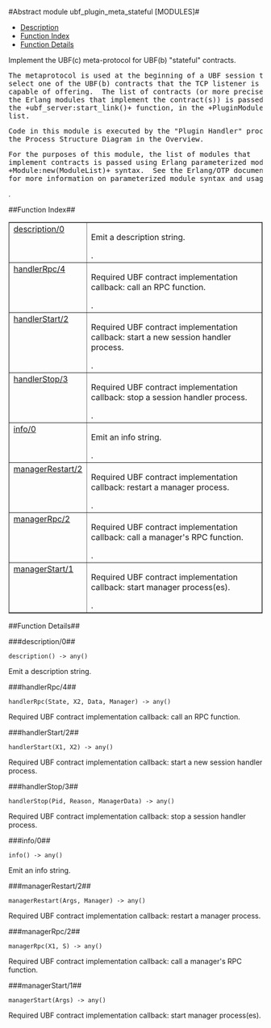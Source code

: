 

#Abstract module ubf_plugin_meta_stateful [MODULES]#
* [Description](#description)
* [Function Index](#index)
* [Function Details](#functions)


<p>Implement the UBF(c) meta-protocol for UBF(b) "stateful"
contracts.</p>


<pre><tt>The metaprotocol is used at the beginning of a UBF session to
select one of the UBF(b) contracts that the TCP listener is
capable of offering.  The list of contracts (or more precisely,
the Erlang modules that implement the contract(s)) is passed via
the +ubf_server:start_link()+ function, in the +PluginModule+
list.</tt></pre>



<pre><tt>Code in this module is executed by the "Plugin Handler" process in
the Process Structure Diagram in the Overview.</tt></pre>



<pre><tt>For the purposes of this module, the list of modules that
implement contracts is passed using Erlang parameterized module
+Module:new(ModuleList)+ syntax.  See the Erlang/OTP documentation
for more information on parameterized module syntax and usage.</tt></pre>
.

<a name="index"></a>

##Function Index##


<table width="100%" border="1" cellspacing="0" cellpadding="2" summary="function index"><tr><td valign="top"><a href="#description-0">description/0</a></td><td><p>Emit a description string.</p>.</td></tr><tr><td valign="top"><a href="#handlerRpc-4">handlerRpc/4</a></td><td><p>Required UBF contract implementation callback: call an RPC function.</p>.</td></tr><tr><td valign="top"><a href="#handlerStart-2">handlerStart/2</a></td><td><p>Required UBF contract implementation callback: start a new session
handler process.</p>.</td></tr><tr><td valign="top"><a href="#handlerStop-3">handlerStop/3</a></td><td><p>Required UBF contract implementation callback: stop a session
handler process.</p>.</td></tr><tr><td valign="top"><a href="#info-0">info/0</a></td><td><p>Emit an info string.</p>.</td></tr><tr><td valign="top"><a href="#managerRestart-2">managerRestart/2</a></td><td><p>Required UBF contract implementation callback: restart a manager
process.</p>.</td></tr><tr><td valign="top"><a href="#managerRpc-2">managerRpc/2</a></td><td><p>Required UBF contract implementation callback: call a manager's RPC
function.</p>.</td></tr><tr><td valign="top"><a href="#managerStart-1">managerStart/1</a></td><td><p>Required UBF contract implementation callback: start manager
process(es).</p>.</td></tr></table>


<a name="functions"></a>

##Function Details##

<a name="description-0"></a>

###description/0##


`description() -> any()`

<p>Emit a description string.</p>
<a name="handlerRpc-4"></a>

###handlerRpc/4##


`handlerRpc(State, X2, Data, Manager) -> any()`

<p>Required UBF contract implementation callback: call an RPC function.</p>
<a name="handlerStart-2"></a>

###handlerStart/2##


`handlerStart(X1, X2) -> any()`

<p>Required UBF contract implementation callback: start a new session
handler process.</p>
<a name="handlerStop-3"></a>

###handlerStop/3##


`handlerStop(Pid, Reason, ManagerData) -> any()`

<p>Required UBF contract implementation callback: stop a session
handler process.</p>
<a name="info-0"></a>

###info/0##


`info() -> any()`

<p>Emit an info string.</p>
<a name="managerRestart-2"></a>

###managerRestart/2##


`managerRestart(Args, Manager) -> any()`

<p>Required UBF contract implementation callback: restart a manager
process.</p>
<a name="managerRpc-2"></a>

###managerRpc/2##


`managerRpc(X1, S) -> any()`

<p>Required UBF contract implementation callback: call a manager's RPC
function.</p>
<a name="managerStart-1"></a>

###managerStart/1##


`managerStart(Args) -> any()`

<p>Required UBF contract implementation callback: start manager
process(es).</p>
